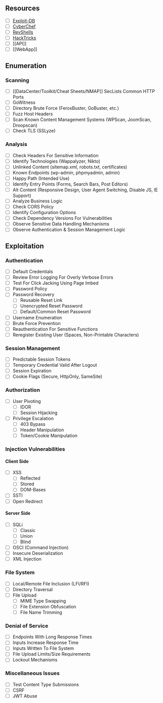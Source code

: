 ## Resources
- [ ] [Exploit-DB](https://www.exploit-db.com)
- [ ] [CyberChef](https://gchq.github.io/CyberChef/)
- [ ] [RevShells](https://www.revshells.com)
- [ ] [HackTricks](https://book.hacktricks.xyz/welcome/readme)
- [ ] [[API]]
- [ ] [[WebApp]]
## Enumeration
### Scanning 
- [ ] [[DataCenter/Toolkit/Cheat Sheets/NMAP]] SecLists Common HTTP Ports
- [ ] GoWitness
- [ ] Directory Brute Force (FeroxBuster, GoBuster, etc.)
- [ ] Fuzz Host Headers
- [ ] Scan Known Content Management Systems (WPScan, JoomScan, Droopscan)
- [ ] Check TLS (SSLyze)
### Analysis
- [ ] Check Headers For Sensitive Information
- [ ] Identify Technologies (Wappalyzer, Nikto)
- [ ] Unlinked Content (sitemap.xml, robots.txt, certificates)
- [ ] Known Endpoints (wp-admin, phpmyadmin, admin)
- [ ] Happy Path (Intended Use)
- [ ] Identify Entry Points (Forms, Search Bars, Post Editors)
- [ ] Alt Content (Responsive Design, User Agent Switching, Disable JS, IE Support)
- [ ] Analyze Business Logic
- [ ] Check CORS Policy
- [ ] Identify Configuration Options
- [ ] Check Dependency Versions For Vulnerabilities
- [ ] Observe Sensitive Data Handling Mechanisms
- [ ] Observe Authentication & Session Management Logic
## Exploitation
### Authentication
- [ ] Default Credentials
- [ ] Review Error Logging For Overly Verbose Errors
- [ ] Test For Click Jacking Using Page Imbed
- [ ] Password Policy
- [ ] Password Recovery
	- [ ] Reusable Reset Link
	- [ ] Unencrypted Reset Password
	- [ ] Default/Common Reset Password
- [ ] Username Enumeration
- [ ] Brute Force Prevention
- [ ] Reauthentication For Sensitive Functions
- [ ] Reregister Existing User (Spaces, Non-Printable Characters)
### Session Management
- [ ] Predictable Session Tokens
- [ ] Temporary Credential Valid After Logout
- [ ] Session Expiration
- [ ] Cookie Flags (Secure, HttpOnly, SameSite)
### Authorization
- [ ] User Pivoting
	- [ ] IDOR
	- [ ] Session Hijacking
- [ ] Privilege Escalation
	- [ ] 403 Bypass
	- [ ] Header Manipulation
	- [ ] Token/Cookie Manipulation
### Injection Vulnerabilities
#### Client Side
- [ ] XSS
	- [ ] Reflected
	- [ ] Stored
	- [ ] DOM-Bases
- [ ] SSTI
- [ ] Open Redirect
#### Server Side
- [ ] SQLi
	- [ ] Classic
	- [ ] Union
	- [ ] Blind
- [ ] OSCI (Command Injection)
- [ ] Insecure Deserialization
- [ ] XML Injection
### File System
- [ ] Local/Remote File Inclusion (LFI/RFI)
- [ ] Directory Traversal
- [ ] File Upload
	- [ ] MIME Type Swapping
	- [ ] File Extension Obfuscation
	- [ ] File Name Trimming
### Denial of Service
- [ ] Endpoints With Long Response Times
- [ ] Inputs Increase Response Time
- [ ] Inputs Written To File System
- [ ] File Upload Limits/Size Requirements
- [ ] Lockout Mechanisms 
### Miscellaneous Issues
- [ ] Test Content Type Submissions
- [ ] CSRF
- [ ] JWT Abuse